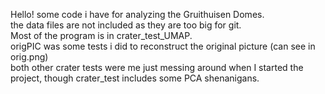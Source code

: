 Hello! some code i have for analyzing the Gruithuisen Domes.  
the data files are not included as they are too big for git.  
Most of the program is in crater_test_UMAP.  
origPIC was some tests i did to reconstruct the original picture (can see in orig.png)  
both other crater tests were me just messing around when I started the project, though crater_test includes some PCA shenanigans.  
